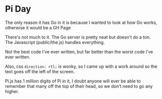 # Pi Day
The only reason it has Go in it is because I wanted to look at how Go works, otherwise it would be a GH Page

There's not much to it. The Go server is pretty neat but doesn't do a ton. The Javascript (public/the.js) handles everything.

Not the best code I've ever written, but far better than the worst code I've ever written.

Also, css `direction: rtl;` is wonky, so I came up with a work around so the text goes off the left of the screen.

Pi.js has 1 million digits of Pi in it, I doubt anyone will ever be able to remember that many off the top of their head, so we don't need to go any higher.
